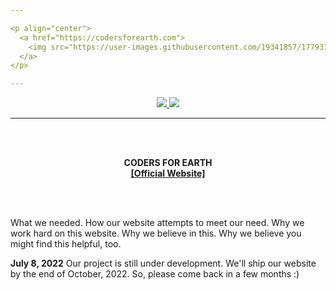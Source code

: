 ```yaml
---

<p align="center">
  <a href="https://codersforearth.com">
    <img src="https://user-images.githubusercontent.com/19341857/177931363-78818959-f91c-427d-a4bf-8d550dbdae78.svg" width="350">
  </a>
</p>

---
```


<p align="center">
  <a href="https://github.com/CodersForEarth/codersforearth.com/graphs/contributors">
    <img src="https://img.shields.io/github/contributors/CodersForEarth/codersforearth.com">
  </a>
  <a href="https://github.com/CodersForEarth/codersforearth.com/blob/main/LICENSE">
    <img src="https://badgen.net/github/license/CodersForEarth/codersforearth.com">
  </a>
</p>

---

<br>
<br>
<p align="center">
  <b>
    CODERS FOR EARTH<br>
    <a href="https://codersforearth.com">
      [Official Website]
    </a>
  </b>
</p>

<br>
<br>

What we needed. How our website
attempts to meet our need.
Why we work hard on this website.
Why we believe in this.
Why we believe you might 
find this helpful, too.

**July 8, 2022** Our project
is still under development.
We'll ship our website by
the end of October, 2022.
So, please come back in a few months :)





<!---

To Do:
- make a Docker image of the coming soon page





# Long Term
- add descriptions on the organization setting
- add explanation for the main gist
- add tags to the `about` section on GitHub
- turn on CloudFlare's developing mode to disable caching
- make the deployment process as automated as possible
  so that the whole process can be written in scripts.
  Then, migrating the server in case of failure
  will be faster. Down-time will be minimized.
- On the last week of October, register a credit card
  to IBM to get the $200 free credit. 
  A Kubernetes cluster with 2vCPU, 4GB RAM, 25GB SSD
  for primary disk, and 100GB SSD for secondary disk
  costs $82.08 per month.
- Servers = production systems
  My laptop = test environment
- Switch back Cloudflare's SSL setting to `Full`


-->
